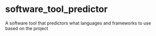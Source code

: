 # software_tool_predictor
A software tool that predictors what languages and frameworks to use based on the project
